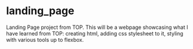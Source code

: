 # landing_page
Landing Page project from TOP.
This will be a webpage showcasing what I have learned from TOP: creating html, adding css stylesheet to it, styling with various tools up to flexbox.
